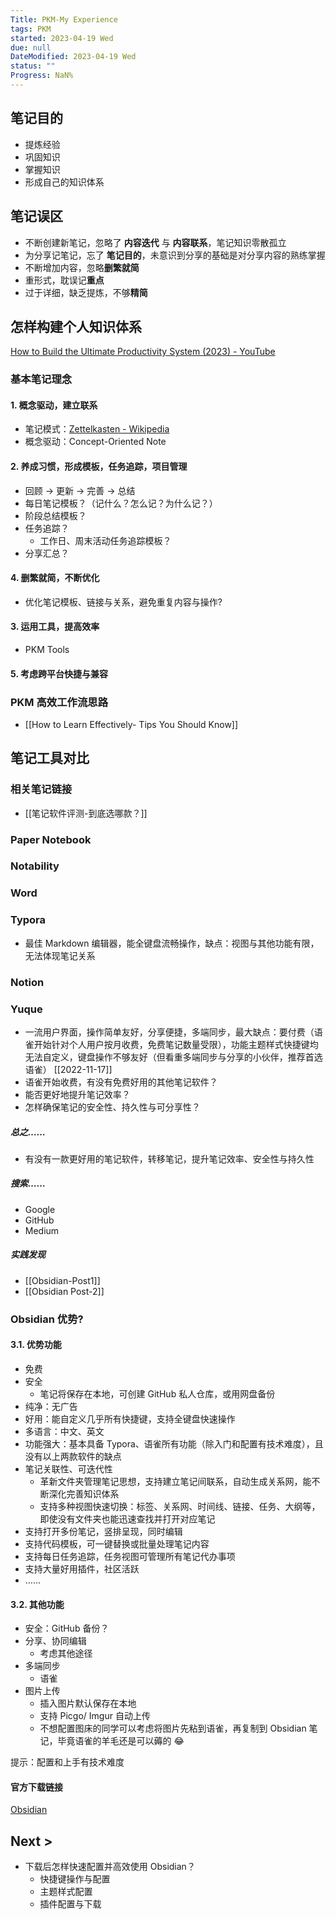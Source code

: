 ```yaml
---
Title: PKM-My Experience
tags: PKM
started: 2023-04-19 Wed
due: null
DateModified: 2023-04-19 Wed
status: ""
Progress: NaN%
---
```


## 笔记目的

- 提炼经验
- 巩固知识
- 掌握知识
- 形成自己的知识体系

## 笔记误区

- 不断创建新笔记，忽略了 **内容迭代** 与 **内容联系**，笔记知识零散孤立
- 为分享记笔记，忘了 **笔记目的**，未意识到分享的基础是对分享内容的熟练掌握
- 不断增加内容，忽略**删繁就简**
- 重形式，耽误记**重点**
- 过于详细，缺乏提炼，不够**精简**

## 怎样构建个人知识体系

[How to Build the Ultimate Productivity System (2023) - YouTube](https://www.youtube.com/watch?v=T6hmdrsLQj8)

### 基本笔记理念

#### 1. 概念驱动，建立联系

- 笔记模式：[Zettelkasten - Wikipedia](https://en.wikipedia.org/wiki/Zettelkasten)
- 概念驱动：Concept-Oriented Note

#### 2. 养成习惯，形成模板，任务追踪，项目管理

- 回顾 -> 更新 -> 完善 -> 总结
- 每日笔记模板？（记什么？怎么记？为什么记？）
- 阶段总结模板？
- 任务追踪？
  - 工作日、周末活动任务追踪模板？
- 分享汇总？

#### 4. 删繁就简，不断优化

- 优化笔记模板、链接与关系，避免重复内容与操作?

#### 3. 运用工具，提高效率

- PKM Tools

#### 5. 考虑跨平台快捷与兼容

### PKM 高效工作流思路

- [[How to Learn Effectively- Tips You Should Know]]

## 笔记工具对比
### 相关笔记链接
- [[笔记软件评测-到底选哪款？]]
### Paper Notebook
### Notability
### Word
### Typora

- 最佳 Markdown 编辑器，能全键盘流畅操作，缺点：视图与其他功能有限，无法体现笔记关系

### Notion
### Yuque

- 一流用户界面，操作简单友好，分享便捷，多端同步，最大缺点：要付费（语雀开始针对个人用户按月收费，免费笔记数量受限），功能主题样式快捷键均无法自定义，键盘操作不够友好（但看重多端同步与分享的小伙伴，推荐首选语雀）
  [[2022-11-17]]
- 语雀开始收费，有没有免费好用的其他笔记软件？
- 能否更好地提升笔记效率？
- 怎样确保笔记的安全性、持久性与可分享性？

##### 总之……

- 有没有一款更好用的笔记软件，转移笔记，提升笔记效率、安全性与持久性

##### 搜索……

- Google
- GitHub
- Medium

##### 实践发现

- [[Obsidian-Post1]]
- [[Obsidian Post-2]]
### Obsidian 优势?

#### 3.1. 优势功能

- 免费
- 安全
  - 笔记将保存在本地，可创建 GitHub 私人仓库，或用网盘备份
- 纯净：无广告
- 好用：能自定义几乎所有快捷键，支持全键盘快速操作
- 多语言：中文、英文
- 功能强大：基本具备 Typora、语雀所有功能（除入门和配置有技术难度），且没有以上两款软件的缺点
- 笔记关联性、可迭代性
  - 革新文件夹管理笔记思想，支持建立笔记间联系，自动生成关系网，能不断深化完善知识体系
  - 支持多种视图快速切换：标签、关系网、时间线、链接、任务、大纲等，即使没有文件夹也能迅速查找并打开对应笔记
- 支持打开多份笔记，竖排呈现，同时编辑
- 支持代码模板，可一键替换或批量处理笔记内容
- 支持每日任务追踪，任务视图可管理所有笔记代办事项
- 支持大量好用插件，社区活跃
- ……

#### 3.2. 其他功能

- 安全：GitHub 备份？
- 分享、协同编辑
  - 考虑其他途径
- 多端同步
  - 语雀
- 图片上传
  - 插入图片默认保存在本地
  - 支持 Picgo/ Imgur 自动上传
  - 不想配置图床的同学可以考虑将图片先粘到语雀，再复制到 Obsidian 笔记，毕竟语雀的羊毛还是可以薅的 😂

提示：配置和上手有技术难度

#### 官方下载链接

[Obsidian](https://obsidian.md/)

## Next >

- 下载后怎样快速配置并高效使用 Obsidian？
  - 快捷键操作与配置
  - 主题样式配置
  - 插件配置与下载
